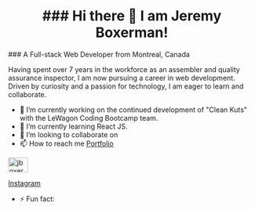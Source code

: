 <h1 align="center">### Hi there 👋 I am Jeremy Boxerman!</h1>
### A Full-stack Web Developer from Montreal, Canada
<p>Having spent over 7 years in the workforce as an assembler and quality assurance inspector, I am now
pursuing a career in web development. Driven by curiosity and a passion for technology, I am eager to
learn and collaborate.</p>

- 🔭 I’m currently working on the continued development of "Clean Kuts" with the LeWagon Coding Bootcamp team.
- 🌱 I’m currently learning React JS.
- 👯 I’m looking to collaborate on 
- 📫 How to reach me
<a href="https://www.boxerman.dev/">Portfolio</a>

<a href="https://www.linkedin.com/in/jboxerman/" rel="nofollow"><img align="center" src="https://camo.githubusercontent.com/28bbd2596707954793abeff9eb24d343c1c78b7bf184b90294b4b190c6097a65/68747470733a2f2f63646e2e6a7364656c6976722e6e65742f6e706d2f73696d706c652d69636f6e7340332e302e312f69636f6e732f6c696e6b6564696e2e737667" alt="jboxerman" height="30" width="40" data-canonical-src="https://cdn.jsdelivr.net/npm/simple-icons@3.0.1/icons/linkedin.svg" style="max-width: 100%;" target="_blank"></a>

<a href="https://www.instagram.com/jboxerman/">Instagram</a>

- ⚡ Fun fact: 

<!--
**jboxerman08/jboxerman08** is a ✨ _special_ ✨ repository because its `README.md` (this file) appears on your GitHub profile.

Here are some ideas to get you started:

- 🔭 I’m currently working on ...
- 🌱 I’m currently learning ...
- 👯 I’m looking to collaborate on ...
- 🤔 I’m looking for help with ...
- 💬 Ask me about ...
- 📫 How to reach me: ...
- 😄 Pronouns: ...
- ⚡ Fun fact: ...
-->
